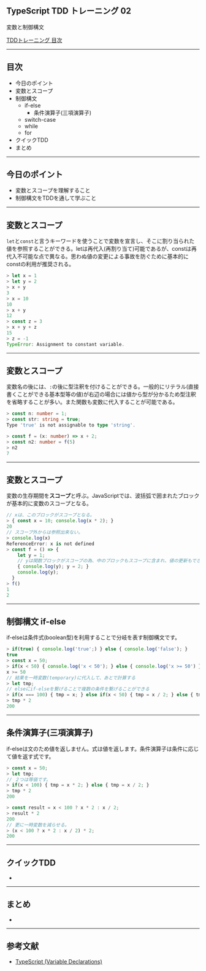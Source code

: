 <style type="text/css">
<!--
.reveal h2 {
    text-transform: none;
    font-size: 42px;
}
.reveal p { font-size: 30px; }
.reveal ul li { font-size: 30px; }
-->
</style>

## TypeScript TDD トレーニング 02

変数と制御構文

[TDDトレーニング 目次](https://github.com/ababup1192/ts-tdd-document/blob/master/README.md)

---

## 目次

- 今日のポイント
- 変数とスコープ
- 制御構文
    - if-else
        - 条件演算子(三項演算子)
    - switch-case
    - while
    - for
- クイックTDD
- まとめ

---

## 今日のポイント

- 変数とスコープを理解すること
- 制御構文をTDDを通して学ぶこと

---

## 変数とスコープ

`let`と`const`と言うキーワードを使うことで変数を宣言し、そこに割り当られた値を参照することができる。letは再代入(再割り当て)可能であるが、constは再代入不可能な点で異なる。思わぬ値の変更による事故を防ぐために基本的にconstの利用が推奨される。

```javascript
> let x = 1
> let y = 2
> x + y
3
> x = 10
10
> x + y
12
> const z = 3
> x + y + z
15
> z = -1
TypeError: Assignment to constant variable.
```

---

## 変数とスコープ

変数名の後には、`:`の後に型注釈を付けることができる。一般的にリテラル(直接書くことができる基本型等の値)が右辺の場合には値から型が分かるため型注釈を省略することが多い。また関数も変数に代入することが可能である。

```typescript
> const n: number = 1;
> const str: string = true;
Type 'true' is not assignable to type 'string'.

> const f = (x: number) => x + 2;  
> const n2: number = f(5)
> n2
7
```

---

## 変数とスコープ

変数の生存期間を**スコープ**と呼ぶ。JavaScriptでは、波括弧で囲まれたブロックが基本的に変数のスコープとなる。

```typescript
// xは、このブロックがスコープとなる。
> { const x = 10; console.log(x * 2); } 
20
// スコープ外からは参照出来ない。
> console.log(x)
ReferenceError: x is not defined
> const f = () => { 
    let y = 1;
    // yは関数ブロックがスコープの為、中のブロックもスコープに含まれ、値の更新もできる。 
    { console.log(y); y = 2; } 
    console.log(y); 
  }
> f()
1
2
```
---

## 制御構文 if-else

if-elseは条件式(boolean型)を利用することで分岐を表す制御構文です。

```typescript
> if(true) { console.log('true';) } else { console.log('false'); }
true
> const x = 50;
> if(x < 50) { console.log('x < 50'); } else { console.log('x >= 50') }
x >= 50
// 結果を一時変数(temporary)に代入して、あとで計算する
> let tmp;
// elseにif-elseを繋げることで複数の条件を繋げることができる
> if(x === 100) { tmp = x; } else if(x < 50) { tmp = x / 2; } else { tmp = x * 2;  }
> tmp * 2
200
```
---

## 条件演算子(三項演算子)

if-elseは文のため値を返しません。式は値を返します。条件演算子は条件に応じて値を返す式です。

```typescript
> const x = 50;
> let tmp;
// ２つは等価です。
> if(x < 100) { tmp = x * 2; } else { tmp = x / 2; }
> tmp * 2
200

> const result = x < 100 ? x * 2 : x / 2; 
> result * 2
200
// 更に一時変数を減らせる。
> (x < 100 ? x * 2 : x / 2) * 2;
200
```

---

## クイックTDD

- 

---

## まとめ

- 

---

## 参考文献

- [TypeScript (Variable Declarations)](http://www.typescriptlang.org/docs/handbook/variable-declarations.html)